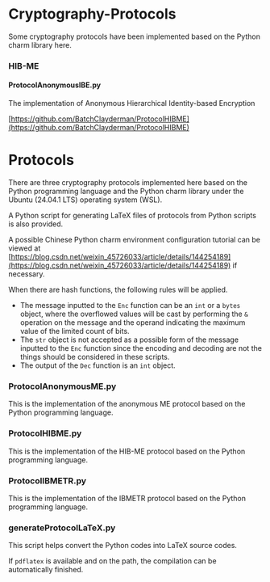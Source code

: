 # Cryptography-Protocols

Some cryptography protocols have been implemented based on the Python charm library here. 

### HIB-ME

#### ProtocolAnonymousIBE.py

The implementation of Anonymous Hierarchical Identity-based Encryption 

[https://github.com/BatchClayderman/ProtocolHIBME](https://github.com/BatchClayderman/ProtocolHIBME)

# Protocols

There are three cryptography protocols implemented here based on the Python programming language and the Python charm library under the Ubuntu (24.04.1 LTS) operating system (WSL). 

A Python script for generating LaTeX files of protocols from Python scripts is also provided. 

A possible Chinese Python charm environment configuration tutorial can be viewed at [https://blog.csdn.net/weixin_45726033/article/details/144254189](https://blog.csdn.net/weixin_45726033/article/details/144254189) if necessary. 

When there are hash functions, the following rules will be applied. 

- The message inputted to the ``Enc`` function can be an ``int`` or a ``bytes`` object, where the overflowed values will be cast by performing the ``&`` operation on the message and the operand indicating the maximum value of the limited count of bits. 
- The ``str`` object is not accepted as a possible form of the message inputted to the ``Enc`` function since the encoding and decoding are not the things should be considered in these scripts. 
- The output of the ``Dec`` function is an ``int`` object. 

### ProtocolAnonymousME.py

This is the implementation of the anonymous ME protocol based on the Python programming language. 

### ProtocolHIBME.py

This is the implementation of the HIB-ME protocol based on the Python programming language. 

### ProtocolIBMETR.py

This is the implementation of the IBMETR protocol based on the Python programming language. 

### generateProtocolLaTeX.py

This script helps convert the Python codes into LaTeX source codes. 

If ``pdflatex`` is available and on the path, the compilation can be automatically finished. 
